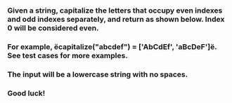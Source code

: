 ### Given a string, capitalize the letters that occupy even indexes and odd indexes separately, and return as shown below. Index 0 will be considered even.

### For example, ёcapitalize("abcdef") = ['AbCdEf', 'aBcDeF']ё. See test cases for more examples.

### The input will be a lowercase string with no spaces.

### Good luck!

